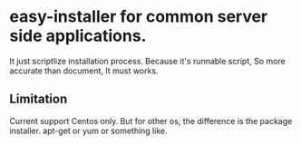 # easy-installer for common server side applications.

It just scriptlize installation process. Because it's runnable script, So more accurate than document, It must works.

## Limitation

Current support Centos only. But for other os, the difference is the package installer. apt-get or yum or something like.
